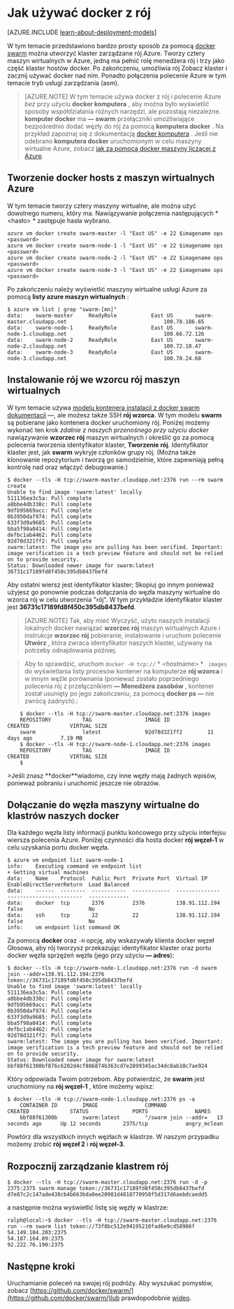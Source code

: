 <properties
   pageTitle="Wprowadzenie do docker za pomocą rój Azure"
   description="W tym artykule opisano, jak utworzyć grupę maszyny wirtualne z rozszerzeniem maszyn wirtualnych Docker i umożliwia tworzenie klastrze Docker rój."
   services="virtual-machines-linux"
   documentationCenter="virtual-machines"
   authors="squillace"
   manager="timlt"
   editor="tysonn"
   tags="azure-service-management"/>

<tags
   ms.service="virtual-machines-linux"
   ms.devlang="na"
   ms.topic="article"
   ms.tgt_pltfrm="vm-linux"
   ms.workload="infrastructure"
   ms.date="01/04/2016"
   ms.author="rasquill"/>

# <a name="how-to-use-docker-with-swarm"></a>Jak używać docker z rój

[AZURE.INCLUDE [learn-about-deployment-models](../../includes/learn-about-deployment-models-classic-include.md)]


W tym temacie przedstawiono bardzo prosty sposób za pomocą [docker](https://www.docker.com/) [swarm](https://github.com/docker/swarm) można utworzyć klaster zarządzane rój Azure. Tworzy cztery maszyn wirtualnych w Azure, jedną ma pełnić rolę menedżera rój i trzy jako część klaster hostów docker. Po zakończeniu, umożliwia rój Zobacz klaster i zacznij używać docker nad nim. Ponadto połączenia polecenie Azure w tym temacie tryb usługi zarządzania (asm). 

> [AZURE.NOTE] W tym temacie używa docker z rój i polecenie Azure *bez* przy użyciu **docker komputera** , aby można było wyświetlić sposoby współdziałania różnych narzędzi, ale pozostają niezależne. **komputer docker** ma **— swarm** przełączniki umożliwiające bezpośrednio dodać węzły do rój za pomocą **komputera docker** . Na przykład zapoznaj się z dokumentacją [docker komputera](https://github.com/docker/machine) . Jeśli nie odebrano **komputera docker** uruchomionym w celu maszyny wirtualne Azure, zobacz [jak za pomocą docker maszyny liczącej z Azure](virtual-machines-linux-docker-machine.md).

## <a name="create-docker-hosts-with-azure-virtual-machines"></a>Tworzenie docker hosts z maszyn wirtualnych Azure

W tym temacie tworzy cztery maszyny wirtualne, ale można użyć dowolnego numeru, który ma. Nawiązywanie połączenia następujących * &lt;hasło&gt; * zastępuje hasła wybrano.

    azure vm docker create swarm-master -l "East US" -e 22 $imagename ops <password>
    azure vm docker create swarm-node-1 -l "East US" -e 22 $imagename ops <password>
    azure vm docker create swarm-node-2 -l "East US" -e 22 $imagename ops <password>
    azure vm docker create swarm-node-3 -l "East US" -e 22 $imagename ops <password>

Po zakończeniu należy wyświetlić maszyny wirtualne usługi Azure za pomocą **listy azure maszyn wirtualnych** :

    $ azure vm list | grep "swarm-[mn]"
    data:    swarm-master     ReadyRole           East US       swarm-master.cloudapp.net                               100.78.186.65
    data:    swarm-node-1     ReadyRole           East US       swarm-node-1.cloudapp.net                               100.66.72.126
    data:    swarm-node-2     ReadyRole           East US       swarm-node-2.cloudapp.net                               100.72.18.47  
    data:    swarm-node-3     ReadyRole           East US       swarm-node-3.cloudapp.net                               100.78.24.68  

## <a name="installing-swarm-on-the-swarm-master-vm"></a>Instalowanie rój we wzorcu rój maszyn wirtualnych

W tym temacie używa [modelu kontenera instalacji z docker swarm dokumentacji](https://github.com/docker/swarm#1---docker-image) —, ale możesz także SSH **rój wzorca**. W tym modelu **swarm** są pobierane jako kontenera docker uruchomiony rój. Poniżej możemy wykonać ten krok *zdalnie z naszych przenośnego przy użyciu docker* nawiązywanie **wzorzec rój** maszyn wirtualnych i określić go za pomocą polecenia tworzenia identyfikator klaster, **Tworzenie rój**. Identyfikator klaster jest, jak **swarm** wykryje członków grupy rój. (Można także klonowanie repozytorium i tworzą go samodzielnie, które zapewniają pełną kontrolę nad oraz włączyć debugowanie.)

    $ docker --tls -H tcp://swarm-master.cloudapp.net:2376 run --rm swarm create
    Unable to find image 'swarm:latest' locally
    511136ea3c5a: Pull complete
    a8bbe4db330c: Pull complete
    9dfb95669acc: Pull complete
    0b3950daf974: Pull complete
    633f3d9a9685: Pull complete
    bba5f98a0414: Pull complete
    defbc1ab4462: Pull complete
    92d78d321ff2: Pull complete
    swarm:latest: The image you are pulling has been verified. Important: image verification is a tech preview feature and should not be relied on to provide security.
    Status: Downloaded newer image for swarm:latest
    36731c17189fd8f450c395db8437befd

Aby ostatni wiersz jest identyfikator klaster; Skopiuj go innym ponieważ użyjesz go ponownie podczas dołączania do węzła maszyny wirtualne do wzorca rój w celu utworzenia "rój". W tym przykładzie identyfikator klaster jest **36731c17189fd8f450c395db8437befd**.

> [AZURE.NOTE] Tak, aby mieć Wyczyść, użyto naszych instalacji lokalnych docker nawiązać **wzorzec rój** maszyn wirtualnych Azure i instrukcje **wzorzec rój** pobieranie, instalowanie i uruchom polecenie **Utwórz** , która zwraca identyfikator naszych klaster, używany na potrzeby odnajdowania później.
<!-- -->
> Aby to sprawdzić, uruchom `docker -H tcp://` * &lt;hostname&gt; * ` images` do wyświetlania listy procesów kontener na komputerze **rój wzorca** i w innym węźle porównania (ponieważ zostało poprzedniego polecenia rój z przełącznikiem **— Menedżera zasobów** , kontener został usunięty po jego zakończeniu, za pomocą **docker ps —** nie zwrócą żadnych).:


        $ docker --tls -H tcp://swarm-master.cloudapp.net:2376 images
        REPOSITORY          TAG                 IMAGE ID            CREATED             VIRTUAL SIZE
        swarm               latest              92d78d321ff2        11 days ago         7.19 MB
        $ docker --tls -H tcp://swarm-node-1.cloudapp.net:2376 images
        REPOSITORY          TAG                 IMAGE ID            CREATED             VIRTUAL SIZE
        $
<P />
>Jeśli znasz **docker**wiadomo, czy inne węzły mają żadnych wpisów, ponieważ pobraniu i uruchomić jeszcze nie obrazów.

## <a name="join-the-node-vms-to-our-docker-cluster"></a>Dołączanie do węzła maszyny wirtualne do klastrów naszych docker

Dla każdego węzła listy informacji punktu końcowego przy użyciu interfejsu wiersza polecenia Azure. Poniżej czynności dla hosta docker **rój węzeł-1** w celu uzyskania portu docker węzła.

    $ azure vm endpoint list swarm-node-1
    info:    Executing command vm endpoint list
    + Getting virtual machines
    data:    Name    Protocol  Public Port  Private Port  Virtual IP      EnableDirectServerReturn  Load Balanced
    data:    ------  --------  -----------  ------------  --------------  ------------------------  -------------
    data:    docker  tcp       2376         2376          138.91.112.194  false                     No
    data:    ssh     tcp       22           22            138.91.112.194  false                     No
    info:    vm endpoint list command OK


Za pomocą **docker** oraz `-H` opcję, aby wskazywały klienta docker węzeł Głosowa, aby rój tworzysz przekazując identyfikator klaster oraz portu docker węzła sprzężeń węzła (jego przy użyciu **— adres**):

    $ docker --tls -H tcp://swarm-node-1.cloudapp.net:2376 run -d swarm join --addr=138.91.112.194:2376 token://36731c17189fd8f450c395db8437befd
    Unable to find image 'swarm:latest' locally
    511136ea3c5a: Pull complete
    a8bbe4db330c: Pull complete
    9dfb95669acc: Pull complete
    0b3950daf974: Pull complete
    633f3d9a9685: Pull complete
    bba5f98a0414: Pull complete
    defbc1ab4462: Pull complete
    92d78d321ff2: Pull complete
    swarm:latest: The image you are pulling has been verified. Important: image verification is a tech preview feature and should not be relied on to provide security.
    Status: Downloaded newer image for swarm:latest
    bbf88f61300bf876c6202d4cf886874b363cd7e2899345ac34dc8ab10c7ae924

Który odpowiada Twoim potrzebom. Aby potwierdzić, że **swarm** jest uruchomiony na **rój węzeł-1** , które możemy wpisz:

    $ docker --tls -H tcp://swarm-node-1.cloudapp.net:2376 ps -a
        CONTAINER ID        IMAGE               COMMAND                CREATED             STATUS              PORTS               NAMES
        bbf88f61300b        swarm:latest        "/swarm join --addr=   13 seconds ago      Up 12 seconds       2375/tcp            angry_mclean

Powtórz dla wszystkich innych węzłach w klastrze. W naszym przypadku możemy zrobić **rój węzeł 2** i **rój węzeł-3**.

## <a name="begin-managing-the-swarm-cluster"></a>Rozpocznij zarządzanie klastrem rój

    $ docker --tls -H tcp://swarm-master.cloudapp.net:2376 run -d -p 2375:2375 swarm manage token://36731c17189fd8f450c395db8437befd
    d7e87c2c147ade438cb4b663bda0ee20981d4818770958f5d317d6aebdcaedd5

a następnie można wyświetlić listę się węzły w klastrze:

    ralph@local:~$ docker --tls -H tcp://swarm-master.cloudapp.net:2376 run --rm swarm list token://73f8bc512e94195210fad6e9cd58986f
    54.149.104.203:2375
    54.187.164.89:2375
    92.222.76.190:2375

<!--Every topic should have next steps and links to the next logical set of content to keep the customer engaged-->
## <a name="next-steps"></a>Następne kroki

Uruchamianie poleceń na swojej rój podróży. Aby wyszukać pomysłów, zobacz [https://github.com/docker/swarm/](https://github.com/docker/swarm/)lub prawdopodobnie [wideo](https://www.youtube.com/watch?v=EC25ARhZ5bI).

<!-- links -->

[docker-machine-azure]: virtual-machines-linux-docker-machine.md
 
